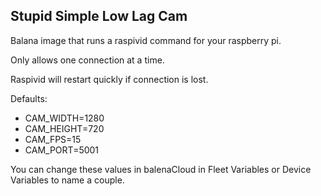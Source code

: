 ## Stupid Simple Low Lag Cam

Balana image that runs a raspivid command for your raspberry pi.

Only allows one connection at a time.

Raspivid will restart quickly if connection is lost.


Defaults:
* CAM_WIDTH=1280
* CAM_HEIGHT=720
* CAM_FPS=15
* CAM_PORT=5001

You can change these values in balenaCloud in Fleet Variables or Device Variables to name a couple.  
